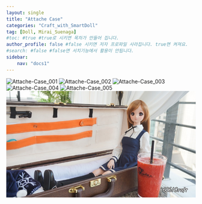 ```yaml
---
layout: single
title: "Attache Case"
categories: "Craft_with_SmartDoll"
tag: [Doll, Mirai_Suenaga]
#toc: #true #true로 시키면 목차가 만들어 집니다.
author_profile: false #false 시키면 저자 프로파일 사라집니다. true면 켜져요.
#search: #false #false면 서치기능에서 활용이 안됩니다.
sidebar:
    nav: "docs1"
---
```


<img alt="Attache-Case_001" src="/images/2021-12-10-Attache-Case/Attache-Case_001.jpg">

<img alt="Attache-Case_002" src="/images/2021-12-10-Attache-Case/Attache-Case_002.jpg">

<img alt="Attache-Case_003" src="/images/2021-12-10-Attache-Case/Attache-Case_003.jpg">

<img alt="Attache-Case_004" src="/images/2021-12-10-Attache-Case/Attache-Case_004.jpg">

<img alt="Attache-Case_005" src="/images/2021-12-10-Attache-Case/Attache-Case_005.jpg">

<img alt="Attache-Case_006" src="/images/2021-12-10-Attache-Case/Attache-Case_006.jpg">

